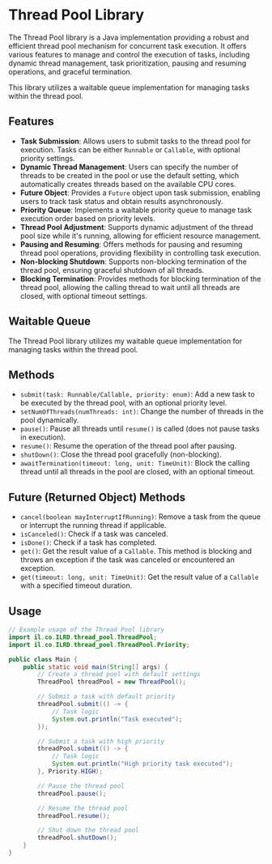 # Thread Pool Library

The Thread Pool library is a Java implementation providing a robust and efficient thread pool mechanism for concurrent task execution. It offers various features to manage and control the execution of tasks, including dynamic thread management, task prioritization, pausing and resuming operations, and graceful termination.

This library utilizes a waitable queue implementation for managing tasks within the thread pool.

## Features

- **Task Submission**: Allows users to submit tasks to the thread pool for execution. Tasks can be either `Runnable` or `Callable`, with optional priority settings.
- **Dynamic Thread Management**: Users can specify the number of threads to be created in the pool or use the default setting, which automatically creates threads based on the available CPU cores.
- **Future Object**: Provides a `Future` object upon task submission, enabling users to track task status and obtain results asynchronously.
- **Priority Queue**: Implements a waitable priority queue to manage task execution order based on priority levels.
- **Thread Pool Adjustment**: Supports dynamic adjustment of the thread pool size while it's running, allowing for efficient resource management.
- **Pausing and Resuming**: Offers methods for pausing and resuming thread pool operations, providing flexibility in controlling task execution.
- **Non-blocking Shutdown**: Supports non-blocking termination of the thread pool, ensuring graceful shutdown of all threads.
- **Blocking Termination**: Provides methods for blocking termination of the thread pool, allowing the calling thread to wait until all threads are closed, with optional timeout settings.

## Waitable Queue

The Thread Pool library utilizes my waitable queue implementation for managing tasks within the thread pool.

## Methods

- `submit(task: Runnable/Callable, priority: enum)`: Add a new task to be executed by the thread pool, with an optional priority level.
- `setNumOfThreads(numThreads: int)`: Change the number of threads in the pool dynamically.
- `pause()`: Pause all threads until `resume()` is called (does not pause tasks in execution).
- `resume()`: Resume the operation of the thread pool after pausing.
- `shutDown()`: Close the thread pool gracefully (non-blocking).
- `awaitTermination(timeout: long, unit: TimeUnit)`: Block the calling thread until all threads in the pool are closed, with an optional timeout.

## Future (Returned Object) Methods

- `cancel(boolean mayInterruptIfRunning)`: Remove a task from the queue or interrupt the running thread if applicable.
- `isCanceled()`: Check if a task was canceled.
- `isDone()`: Check if a task has completed.
- `get()`: Get the result value of a `Callable`. This method is blocking and throws an exception if the task was canceled or encountered an exception.
- `get(timeout: long, unit: TimeUnit)`: Get the result value of a `Callable` with a specified timeout duration.

## Usage

```java
// Example usage of the Thread Pool library
import il.co.ILRD.thread_pool.ThreadPool;
import il.co.ILRD.thread_pool.ThreadPool.Priority;

public class Main {
    public static void main(String[] args) {
        // Create a thread pool with default settings
        ThreadPool threadPool = new ThreadPool();

        // Submit a task with default priority
        threadPool.submit(() -> {
            // Task logic
            System.out.println("Task executed");
        });

        // Submit a task with high priority
        threadPool.submit(() -> {
            // Task logic
            System.out.println("High priority task executed");
        }, Priority.HIGH);

        // Pause the thread pool
        threadPool.pause();

        // Resume the thread pool
        threadPool.resume();

        // Shut down the thread pool
        threadPool.shutDown();
    }
}
